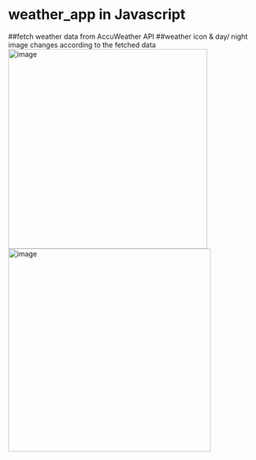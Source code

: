 # weather_app in Javascript
##fetch weather data from AccuWeather API
##weather icon & day/ night image changes according to the fetched data
<img width="404" alt="image" src="https://user-images.githubusercontent.com/97594629/172044213-aa145e86-ae67-451e-9d61-1a3172f817ec.png">
<img width="411" alt="image" src="https://user-images.githubusercontent.com/97594629/172044262-15a96f52-7e86-4f62-a885-df5fb37ea0c6.png">


